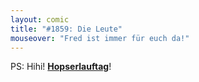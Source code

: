 ```yaml
---
layout: comic
title: "#1859: Die Leute"
mouseover: "Fred ist immer für euch da!"
---
```


PS:
Hihi! <a href="http://www.fonflatter.de/kalender"><strong>Hopserlauftag</strong></a>!
